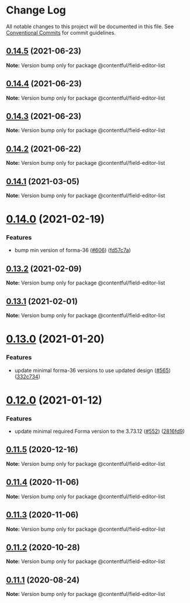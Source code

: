 # Change Log

All notable changes to this project will be documented in this file.
See [Conventional Commits](https://conventionalcommits.org) for commit guidelines.

## [0.14.5](https://github.com/contentful/field-editors/compare/@contentful/field-editor-list@0.14.3...@contentful/field-editor-list@0.14.5) (2021-06-23)

**Note:** Version bump only for package @contentful/field-editor-list





## [0.14.4](https://github.com/contentful/field-editors/compare/@contentful/field-editor-list@0.14.3...@contentful/field-editor-list@0.14.4) (2021-06-23)

**Note:** Version bump only for package @contentful/field-editor-list





## [0.14.3](https://github.com/contentful/field-editors/compare/@contentful/field-editor-list@0.14.2...@contentful/field-editor-list@0.14.3) (2021-06-23)

**Note:** Version bump only for package @contentful/field-editor-list





## [0.14.2](https://github.com/contentful/field-editors/compare/@contentful/field-editor-list@0.14.1...@contentful/field-editor-list@0.14.2) (2021-06-22)

**Note:** Version bump only for package @contentful/field-editor-list





## [0.14.1](https://github.com/contentful/field-editors/compare/@contentful/field-editor-list@0.14.0...@contentful/field-editor-list@0.14.1) (2021-03-05)

**Note:** Version bump only for package @contentful/field-editor-list





# [0.14.0](https://github.com/contentful/field-editors/compare/@contentful/field-editor-list@0.13.2...@contentful/field-editor-list@0.14.0) (2021-02-19)


### Features

* bump min version of forma-36 ([#606](https://github.com/contentful/field-editors/issues/606)) ([fd57c7a](https://github.com/contentful/field-editors/commit/fd57c7a4312766af38c01507f17706ab22992617))





## [0.13.2](https://github.com/contentful/field-editors/compare/@contentful/field-editor-list@0.13.1...@contentful/field-editor-list@0.13.2) (2021-02-09)

**Note:** Version bump only for package @contentful/field-editor-list





## [0.13.1](https://github.com/contentful/field-editors/compare/@contentful/field-editor-list@0.13.0...@contentful/field-editor-list@0.13.1) (2021-02-01)

**Note:** Version bump only for package @contentful/field-editor-list





# [0.13.0](https://github.com/contentful/field-editors/compare/@contentful/field-editor-list@0.12.0...@contentful/field-editor-list@0.13.0) (2021-01-20)


### Features

* update minimal forma-36 versions to use updated design ([#565](https://github.com/contentful/field-editors/issues/565)) ([332c734](https://github.com/contentful/field-editors/commit/332c734bfaf54f0e9773fcbb460d743b1f5459ec))





# [0.12.0](https://github.com/contentful/field-editors/compare/@contentful/field-editor-list@0.11.5...@contentful/field-editor-list@0.12.0) (2021-01-12)


### Features

* update minimal required Forma version to the 3.73.12 ([#552](https://github.com/contentful/field-editors/issues/552)) ([2816fd9](https://github.com/contentful/field-editors/commit/2816fd960c28815faebf49a9ef8f4c4c0d91fc36))





## [0.11.5](https://github.com/contentful/field-editors/compare/@contentful/field-editor-list@0.11.4...@contentful/field-editor-list@0.11.5) (2020-12-16)

**Note:** Version bump only for package @contentful/field-editor-list





## [0.11.4](https://github.com/contentful/field-editors/compare/@contentful/field-editor-list@0.11.3...@contentful/field-editor-list@0.11.4) (2020-11-06)

**Note:** Version bump only for package @contentful/field-editor-list





## [0.11.3](https://github.com/contentful/field-editors/compare/@contentful/field-editor-list@0.11.2...@contentful/field-editor-list@0.11.3) (2020-11-06)

**Note:** Version bump only for package @contentful/field-editor-list





## [0.11.2](https://github.com/contentful/field-editors/compare/@contentful/field-editor-list@0.11.1...@contentful/field-editor-list@0.11.2) (2020-10-28)

**Note:** Version bump only for package @contentful/field-editor-list





## [0.11.1](https://github.com/contentful/field-editors/compare/@contentful/field-editor-list@0.11.0...@contentful/field-editor-list@0.11.1) (2020-08-24)

**Note:** Version bump only for package @contentful/field-editor-list

